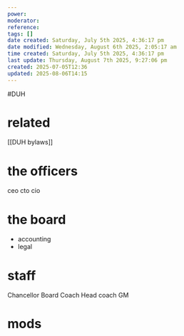 ```yaml
---
power: 
moderator: 
reference: 
tags: []
date created: Saturday, July 5th 2025, 4:36:17 pm
date modified: Wednesday, August 6th 2025, 2:05:17 am
time created: Saturday, July 5th 2025, 4:36:17 pm
last update: Thursday, August 7th 2025, 9:27:06 pm
created: 2025-07-05T12:36
updated: 2025-08-06T14:15
---
```

#DUH 
# related
[[DUH bylaws]]

# the officers
ceo
cto
cio

# the board
- accounting
- legal

# staff
Chancellor
Board
Coach
Head coach
GM


# mods
